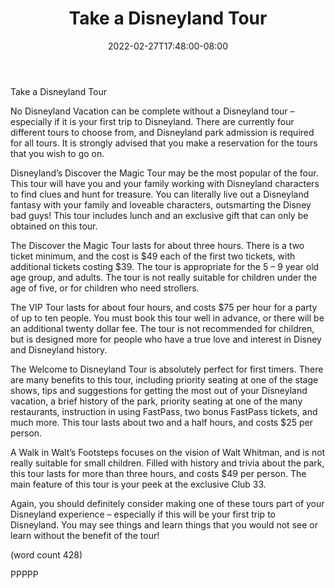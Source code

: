 ﻿---
title: "Take a Disneyland Tour"
date: 2022-02-27T17:48:00-08:00
description: "Disneyland Tips for Web Success"
featured_image: "/images/Disneyland.jpg"
tags: ["Disneyland"]
---

Take a Disneyland Tour

No Disneyland Vacation can be complete without a 
Disneyland tour – especially if it is your first trip to 
Disneyland. There are currently four different tours 
to choose from, and Disneyland park admission is 
required for all tours. It is strongly advised that you 
make a reservation for the tours that you wish to go 
on.

Disneyland’s Discover the Magic Tour may be the 
most popular of the four. This tour will have you and 
your family working with Disneyland characters to 
find clues and hunt for treasure. You can literally live 
out a Disneyland fantasy with your family and loveable 
characters, outsmarting the Disney bad guys! This 
tour includes lunch and an exclusive gift that can only 
be obtained on this tour. 

The Discover the Magic Tour lasts for about three 
hours. There is a two ticket minimum, and the cost 
is $49 each of the first two tickets, with additional 
tickets costing $39. The tour is appropriate for the 
5 – 9 year old age group, and adults. The tour is 
not really suitable for children under the age of five, 
or for children who need strollers. 

The VIP Tour lasts for about four hours, and costs 
$75 per hour for a party of up to ten people. You 
must book this tour well in advance, or there will be 
an additional twenty dollar fee. The tour is not 
recommended for children, but is designed more for 
people who have a true love and interest in Disney 
and Disneyland history. 

The Welcome to Disneyland Tour is absolutely 
perfect for first timers. There are many benefits to 
this tour, including priority seating at one of the stage 
shows, tips and suggestions for getting the most out 
of your Disneyland vacation, a brief history of the 
park, priority seating at one of the many restaurants, 
instruction in using FastPass, two bonus FastPass 
tickets, and much more. This tour lasts about two 
and a half hours, and costs $25 per person.

A Walk in Walt’s Footsteps focuses on the vision of 
Walt Whitman, and is not really suitable for small 
children. Filled with history and trivia about the park, 
this tour lasts for more than three hours, and costs 
$49 per person. The main feature of this tour is your 
peek at the exclusive Club 33. 

Again, you should definitely consider making one of 
these tours part of your Disneyland experience – 
especially if this will be your first trip to Disneyland. 
You may see things and learn things that you would 
not see or learn without the benefit of the tour!

(word count 428)

PPPPP

